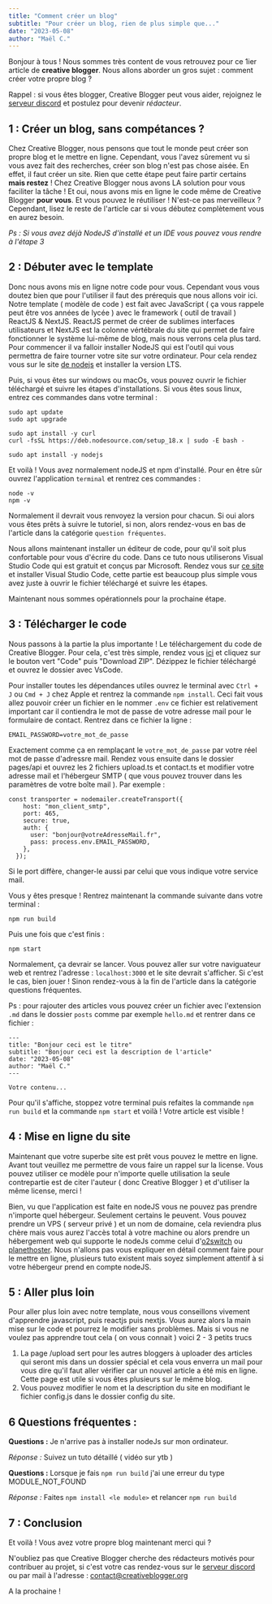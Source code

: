 ```yaml
---
title: "Comment créer un blog"
subtitle: "Pour créer un blog, rien de plus simple que..."
date: "2023-05-08"
author: "Maël C."
---
```


Bonjour à tous ! Nous sommes très content de vous retrouvez pour ce 1ier article de **creative blogger**. Nous allons aborder un gros sujet : comment créer votre propre blog ?

Rappel : si vous êtes blogger, Creative Blogger peut vous aider, rejoignez le [serveur discord](https://discord.gg/uT8zVVn6rQ) et postulez pour devenir _rédacteur_.

## 1 : Créer un blog, sans compétances ?

Chez Creative Blogger, nous pensons que tout le monde peut créer son propre blog et le mettre en ligne. Cependant, vous l'avez sûrement vu si vous avez fait des recherches, créer son blog n'est pas chose aisée. En effet, il faut créer un site. Rien que cette étape peut faire partir certains **mais restez** ! Chez Creative Blogger nous avons LA solution pour vous faciliter la tâche ! Et oui, nous avons mis en ligne le code même de Creative Blogger **pour vous**. Et vous pouvez le réutiliser ! N'est-ce pas merveilleux ? Cependant, lisez le reste de l'article car si vous débutez complètement vous en aurez besoin.

_Ps : Si vous avez déjà NodeJS d'installé et un IDE vous pouvez vous rendre à l'étape 3_

## 2 : Débuter avec le template

Donc nous avons mis en ligne notre code pour vous. Cependant vous vous doutez bien que pour l'utiliser il faut des prérequis que nous allons voir ici. Notre template ( modèle de code ) est fait avec JavaScript ( ça vous rappele peut être vos années de lycée ) avec le framework ( outil de travail ) ReactJS & NextJS. ReactJS permet de créer de sublimes interfaces utilisateurs et NextJS est la colonne vértébrale du site qui permet de faire fonctionner le système lui-même de blog, mais nous verrons cela plus tard. Pour commencer il va falloir installer NodeJS qui est l'outil qui vous permettra de faire tourner votre site sur votre ordinateur. Pour cela rendez vous sur le site [de nodejs](https://nodejs.org/fr) et installer la version LTS.

Puis, si vous êtes sur windows ou macOs, vous pouvez ouvrir le fichier téléchargé et suivre les étapes d'installations. Si vous êtes sous linux, entrez ces commandes dans votre terminal :

```
sudo apt update
sudo apt upgrade

sudo apt install -y curl
curl -fsSL https://deb.nodesource.com/setup_18.x | sudo -E bash -

sudo apt install -y nodejs
```

Et voilà ! Vous avez normalement nodeJS et npm d'installé. Pour en être sûr ouvrez l'application `terminal` et rentrez ces commandes :

```
node -v
npm -v
```

Normalement il devrait vous renvoyez la version pour chacun. Si oui alors vous êtes prêts à suivre le tutoriel, si non, alors rendez-vous en bas de l'article dans la catégorie `question fréquentes`.

Nous allons maintenant installer un éditeur de code, pour qu'il soit plus confortable pour vous d'écrire du code. Dans ce tuto nous utiliserons Visual Studio Code qui est gratuit et conçus par Microsoft. Rendez vous sur [ce site](https://code.visualstudio.com/) et installer Visual Studio Code, cette partie est beaucoup plus simple vous avez juste à ouvrir le fichier téléchargé et suivre les étapes.

Maintenant nous sommes opérationnels pour la prochaine étape.

## 3 : Télécharger le code

Nous passons à la partie la plus importante ! Le téléchargement du code de Creative Blogger. Pour cela, c'est très simple, rendez vous [ici](https://github.com/MaelDevFr/creative-blogger) et cliquez sur le bouton vert "Code" puis "Download ZIP". Dézippez le fichier téléchargé et ouvrez le dossier avec VsCode.

Pour installer toutes les dépendances utiles ouvrez le terminal avec `Ctrl + J` ou `Cmd + J` chez Apple et rentrez la commande `npm install`. Ceci fait vous allez pouvoir créer un fichier en le nommer `.env` ce fichier est relativement important car il contiendra le mot de passe de votre adresse mail pour le formulaire de contact. Rentrez dans ce fichier la ligne :

```
EMAIL_PASSWORD=votre_mot_de_passe
```

Exactement comme ça en remplaçant le `votre_mot_de_passe` par votre réel mot de passe d'adressre mail. Rendez vous ensuite dans le dossier pages/api et ouvrez les 2 fichiers upload.ts et contact.ts et modifier votre adresse mail et l'hébergeur SMTP ( que vous pouvez trouver dans les paramètres de votre boîte mail ). Par exemple :

```
const transporter = nodemailer.createTransport({
    host: "mon_client_smtp",
    port: 465,
    secure: true,
    auth: {
      user: "bonjour@votreAdresseMail.fr",
      pass: process.env.EMAIL_PASSWORD,
    },
  });
```

Si le port diffère, changer-le aussi par celui que vous indique votre service mail.

Vous y êtes presque ! Rentrez maintenant la commande suivante dans votre terminal :

```
npm run build
```

Puis une fois que c'est finis :

```
npm start
```

Normalement, ça devrair se lancer. Vous pouvez aller sur votre naviguateur web et rentrez l'adresse : `localhost:3000` et le site devrait s'afficher. Si c'est le cas, bien jouer ! Sinon rendez-vous à la fin de l'article dans la catégorie questions fréquentes.

Ps : pour rajouter des articles vous pouvez créer un fichier avec l'extension `.md` dans le dossier `posts` comme par exemple `hello.md` et rentrer dans ce fichier :

```
---
title: "Bonjour ceci est le titre"
subtitle: "Bonjour ceci est la description de l'article"
date: "2023-05-08"
author: "Maël C."
---

Votre contenu...
```

Pour qu'il s'affiche, stoppez votre terminal puis refaites la commande `npm run build` et la commande `npm start` et voilà ! Votre article est visible !

## 4 : Mise en ligne du site

Maintenant que votre superbe site est prêt vous pouvez le mettre en ligne. Avant tout veuillez me permettre de vous faire un rappel sur la license. Vous pouvez utiliser ce modèle pour n'importe quelle utilisation la seule contrepartie est de citer l'auteur ( donc Creative Blogger ) et d'utiliser la même license, merci !

Bien, vu que l'application est faite en nodeJS vous ne pouvez pas prendre n'importe quel hébergeur. Seulement certains le peuvent. Vous pouvez prendre un VPS ( serveur privé ) et un nom de domaine, cela reviendra plus chère mais vous aurez l'accès total à votre machine ou alors prendre un hébergement web qui supporte le nodeJs comme celui d'[o2switch](https://www.o2switch.fr/) ou [planethoster](https://www.planethoster.com/fr/Hebergements-World). Nous n'allons pas vous expliquer en détail comment faire pour le mettre en ligne, plusieurs tuto existent mais soyez simplement attentif à si votre hébergeur prend en compte nodeJS.

## 5 : Aller plus loin

Pour aller plus loin avec notre template, nous vous conseillons vivement d'apprendre javascript, puis reactjs puis nextjs. Vous aurez alors la main mise sur le code et pourrez le modifier sans problèmes. Mais si vous ne voulez pas apprendre tout cela ( on vous connait ) voici 2 - 3 petits trucs

1. La page /upload sert pour les autres bloggers à uploader des articles qui seront mis dans un dossier spécial et cela vous enverra un mail pour vous dire qu'il faut aller vérifier car un nouvel article a été mis en ligne. Cette page est utile si vous êtes plusieurs sur le même blog.
2. Vous pouvez modifier le nom et la description du site en modifiant le fichier config.js dans le dossier config du site.

## 6 Questions fréquentes :

**Questions :** Je n'arrive pas à installer nodeJs sur mon ordinateur.

_Réponse :_ Suivez un tuto détaillé ( vidéo sur ytb )

**Questions :** Lorsque je fais `npm run build` j'ai une erreur du type MODULE_NOT_FOUND

_Réponse :_ Faites `npm install <le module>` et relancer `npm run build`

## 7 : Conclusion

Et voilà ! Vous avez votre propre blog maintenant merci qui ?

N'oubliez pas que Creative Blogger cherche des rédacteurs motivés pour contribuer au projet, si c'est votre cas rendez-vous sur le [serveur discord](https://discord.gg/uT8zVVn6rQ) ou par mail à l'adresse : contact@creativeblogger.org

A la prochaine !
